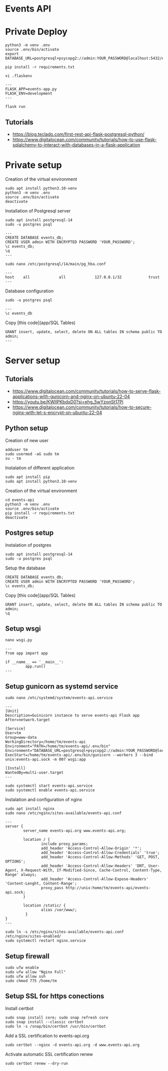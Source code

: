 # Events API


# Private Deploy

```
python3 -m venv .env
source .env/bin/activate
export DATABASE_URL=postgresql+psycopg2://admin:YOUR_PASSWORD@localhost:5432/events_db

pip install -r requirements.txt

vi .flaskenv

---
FLASK_APP=events-app.py
FLASK_ENV=development
---

flask run

```

## Tutorials

* https://blog.teclado.com/first-rest-api-flask-postgresql-python/
* https://www.digitalocean.com/community/tutorials/how-to-use-flask-sqlalchemy-to-interact-with-databases-in-a-flask-application


# Private setup

Creation of the virtual environment

```
sudo apt install python3.10-venv
python3 -m venv .env
source .env/bin/activate
deactivate

```
Installation of Postgresql server

```
sudo apt install postgresql-14
sudo -u postgres psql

---
CREATE DATABASE events_db;
CREATE USER admin WITH ENCRYPTED PASSWORD 'YOUR_PASSWORD';
\c events_db;
\q
---

sudo nano /etc/postgresql/14/main/pg_hba.conf

---
host    all             all             127.0.0.1/32            trust
---

```
Database configuration

```
sudo -u postgres psql

---
\c events_db

```
Copy [this code](app/SQL Tables)

```
GRANT insert, update, select, delete ON ALL tables IN schema public TO admin;
---

```

# Server setup

## Tutorials 

* https://www.digitalocean.com/community/tutorials/how-to-serve-flask-applications-with-gunicorn-and-nginx-on-ubuntu-22-04
* https://youtu.be/KWIIPKbdxD0?si=ehg_5wYzonSt17Pi
* https://www.digitalocean.com/community/tutorials/how-to-secure-nginx-with-let-s-encrypt-on-ubuntu-22-04

## Python setup

Creation of new user 

```
adduser tm
sudo usermod -aG sudo tm
su - tm

```
Instalation of different application

```
sudo apt install pip
sudo apt install python3.10-venv

```
Creation of the virtual environment

```
cd events-api
python3 -m venv .env
source .env/bin/activate
pip install -r requirements.txt
deactivate

```
## Postgres setup

Instalation of postgres 

```
sudo apt install postgresql-14
sudo -u postgres psql

```
Setup the database

```
CREATE DATABASE events_db;
CREATE USER admin WITH ENCRYPTED PASSWORD 'YOUR_PASSWORD';
\c events_db;

```
Copy [this code](app/SQL Tables)

```
GRANT insert, update, select, delete ON ALL tables IN schema public TO admin;
\q

```
## Setup wsgi

```
nano wsgi.py

---
from app import app

if __name__ == '__main__':
  		 app.run()
---

```
## Setup gunicorn as systemd service 

```
sudo nano /etc/systemd/system/events-api.service

---
[Unit]
Description=Guinicorn instance to serve events-api Flask app
After=network.target

[Service]
User=tm
Group=www-data
WorkingDirectory=/home/tm/events-api
Environment="PATH=/home/tm/events-api/.env/bin"
Environment="DATABASE_URL=postgresql+psycopg2://admin:YOUR_PASSWORD@localhost:5432/events_db"
ExecStart=/home/tm/events-api/.env/bin/gunicorn --workers 3 --bind unix:events-api.sock -m 007 wsgi:app

[Install]
WantedBy=multi-user.target
---

sudo systemctl start events-api.service
sudo systemctl enable events-api.service

```
Instalation and configuration of nginx

```
sudo apt install nginx
sudo nano /etc/nginx/sites-available/events-api.conf

---
server {
        server_name events-api.org www.events-api.org;

        location / {
                include proxy_params;
                add_header 'Access-Control-Allow-Origin' '*';
                add_header 'Access-Control-Allow-Credentials' 'true';
                add_header 'Access-Control-Allow-Methods' 'GET, POST, OPTIONS';
                add_header 'Access-Control-Allow-Headers' 'DNT, User-Agent, X-Request-With, If-Modified-Since, Cache-Control, Content-Type, Range' always;
                add_header 'Access-Control-Allow-Expose-Headers' 'Content-Lenght, Content-Range';
                proxy_pass http://unix:home/tm/events-api/events-api.sock;
        }

        location /static/ {
                alias /var/www/;
         }
}
---

sudo ln -s /etc/nginx/sites-available/events-api.conf /etc/nginx/sites-enabled/
sudo systemctl restart nginx.service

```
## Setup firewall

```
sudo ufw enable
sudo ufw allow "Nginx Full"
sudo ufw allow ssh
sudo chmod 775 /home/tm

```
## Setup SSL for https conections

Install certbot

```
sudo snap install core; sudo snap refresh core
sudo snap install --classic certbot
sudo ln -s /snap/bin/certbot /usr/bin/certbot

```
Add a SSL certification to events-api.org

```
sudo certbot --nginx -d events-api.org -d www.events-api.org

```
Activate automatic SSL certification renew

```
sudo certbot renew --dry-run

```
